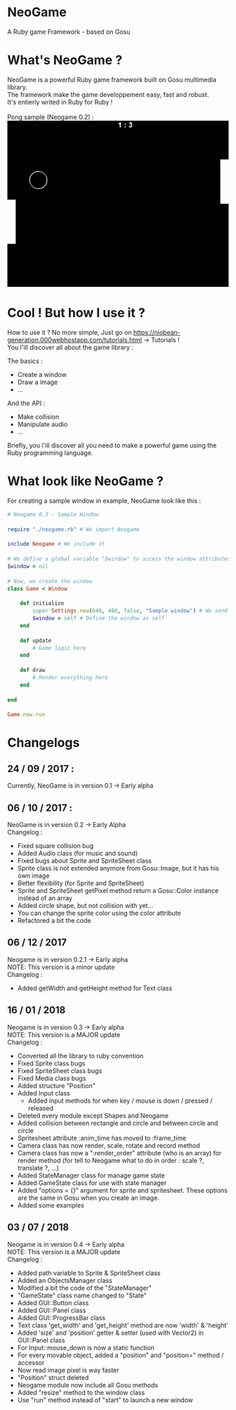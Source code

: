 # NeoGame
A Ruby game Framework - based on Gosu<br />

# What's NeoGame ?
NeoGame is a powerful Ruby game framework built on Gosu multimedia library. <br />
The framework make the game developpement easy, fast and robust. <br />
It's entierly writed in Ruby for Ruby ! <br />
<br />Pong sample (Neogame 0.2) :<br />
![alt text](https://github.com/D3nX/NeoGame/blob/master/pong_screenshot.png)

# Cool ! But how I use it ?
How to use it ? No more simple, Just go on https://niobean-generation.000webhostapp.com/tutorials.html -> Tutorials ! <br />
You l'ill discover all about the game library : <br />

The basics :
- Create a window
- Draw a image
- ...

And the API :
- Make collision
- Manipulate audio
- ... 

Briefly, you l'ill discover all you need to make a powerful game using the Ruby programming language.

# What look like NeoGame ?

For creating a sample window in example, NeoGame look like this :

```ruby
# Neogame 0.3 - Sample Window

require "./neogame.rb" # We import Neogame

include Neogame # We include it

# We define a global variable "$window" to access the window attributes
$window = nil

# Now, we create the window
class Game < Window

	def initialize
		super Settings.new(640, 480, false, "Sample window") # We send the properties in order to create the window
		$window = self # Define the window as self
	end

	def update
		# Game logic here
	end

	def draw
		# Render everything here
	end

end

Game.new.run
```

# Changelogs
## 24 / 09 / 2017 :
Currently, NeoGame is in version 0.1 -> Early alpha

## 06 / 10 / 2017 :
NeoGame is in version 0.2 -> Early Alpha<br />
Changelog :
- Fixed square collision bug
- Added Audio class (for music and sound)
- Fixed bugs about Sprite and SpriteSheet class
- Sprite class is not extended anymore from Gosu::Image, but it has his own image
- Better flexibility (for Sprite and SpriteSheet)
- Sprite and SpriteSheet getPixel method return a Gosu::Color instance instead of an array
- Added circle shape, but not collision with yet...
- You can change the sprite color using the color attribute
- Refactored a bit the code

## 06 / 12 / 2017
Neogame is in version 0.2.1 -> Early alpha<br />
NOTE: This version is a minor update<br />
Changelog :
- Added getWidth and getHeight method for Text class

## 16 / 01 / 2018
Neogame is in version 0.3 -> Early alpha<br />
NOTE: This version is a MAJOR update<br />
Changelog :
- Converted all the library to ruby convention
- Fixed Sprite class bugs
- Fixed SpriteSheet class bugs
- Fixed Media class bugs
- Added structure "Position"
- Added Input class
  - Added input methods for when key / mouse is down / pressed / released
- Deleted every module except Shapes and Neogame
- Added collision between rectangle and circle and between circle and circle
- Spritesheet attribute :anim_time has moved to :frame_time
- Camera class has now render, scale, rotate and record method
- Camera class has now a ":render_order" attribute (who is an array) for render method (for tell to Neogame what to do in order : scale ?, translate ?, ...)
- Added StateManager class for manage game state
- Added GameState class for use with state manager
- Added "options = {}" argument for sprite and spritesheet. These options are the same in Gosu when you create an image.
- Added some examples

## 03 / 07 / 2018
Neogame is in version 0.4 -> Early alpha<br />
NOTE: This version is a MAJOR update<br />
Changelog :
- Added path variable to Sprite & SpriteSheet class
- Added an ObjectsManager class
- Modified a bit the code of the "StateManager"
- "GameState" class name changed to "State"
- Added GUI::Button class
- Added GUI::Panel class
- Added GUI::ProgressBar class
- Text class 'get_width' and 'get_height' method are now 'width' & 'height'
- Added 'size' and 'position' getter & setter (used with Vector2) in GUI::Panel class
- For Input::mouse_down is now a static function
- For every movable object, added a "position" and "position=" method / accessor
- Now read image pixel is way faster
- "Position" struct deleted
- Neogame module now include all Gosu methods
- Added "resize" method to the window class
- Use "run" method instead of "start" to launch a new window
